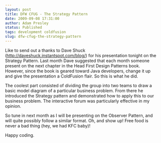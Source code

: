 ```yaml
---
layout: post
title: DFW CFUG - The Strategy Pattern
date: 2009-09-08 17:31:00
author: Adam Presley
status: Published
tags: development coldfusion
slug: dfw-cfug-the-strategy-pattern
---
```


Like to send out a thanks to Dave Shuck
(<http://daveshuck.instantspot.com/blog/>) for his presentation tonight
on the Strategy Pattern. Last month Dave suggested that each month
someone present on the next chapter in the Head First Design Patterns
book. However, since the book is geared toward Java developers, change
it up and give the presentation a ColdFusion flair. So this is what he
did.  
  
The coolest part consisted of dividing the group into two teams to draw
a basic model diagram of a particular business problem. From there he
introduced the Strategy pattern and demonstrated how to apply this to
our business problem. The interactive forum was particularly effective
in my opinion.  
  
So tune in next month as I will be presenting on the Observer Pattern,
and will quite possibly follow a similar format. Oh, and show up! Free
food is never a bad thing (hey, we had KFC baby)!  
  
Happy coding.
